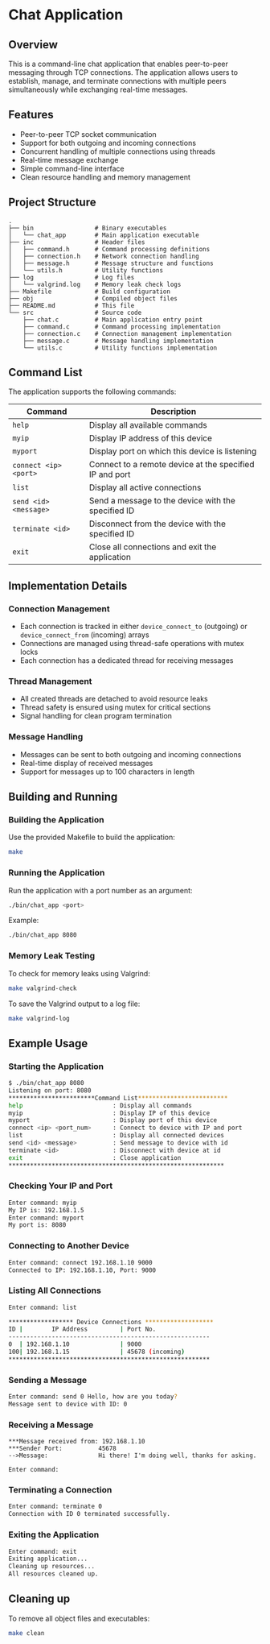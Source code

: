 # Chat Application

## Overview
This is a command-line chat application that enables peer-to-peer messaging through TCP connections. The application allows users to establish, manage, and terminate connections with multiple peers simultaneously while exchanging real-time messages.

## Features
- Peer-to-peer TCP socket communication
- Support for both outgoing and incoming connections
- Concurrent handling of multiple connections using threads
- Real-time message exchange
- Simple command-line interface
- Clean resource handling and memory management

## Project Structure
```
.
├── bin                 # Binary executables
│   └── chat_app        # Main application executable
├── inc                 # Header files
│   ├── command.h       # Command processing definitions
│   ├── connection.h    # Network connection handling
│   ├── message.h       # Message structure and functions
│   └── utils.h         # Utility functions
├── log                 # Log files
│   └── valgrind.log    # Memory leak check logs
├── Makefile            # Build configuration
├── obj                 # Compiled object files
├── README.md           # This file
└── src                 # Source code
    ├── chat.c          # Main application entry point
    ├── command.c       # Command processing implementation
    ├── connection.c    # Connection management implementation
    ├── message.c       # Message handling implementation
    └── utils.c         # Utility functions implementation
```

## Command List
The application supports the following commands:

| Command | Description |
|---------|-------------|
| `help` | Display all available commands |
| `myip` | Display IP address of this device |
| `myport` | Display port on which this device is listening |
| `connect <ip> <port>` | Connect to a remote device at the specified IP and port |
| `list` | Display all active connections |
| `send <id> <message>` | Send a message to the device with the specified ID |
| `terminate <id>` | Disconnect from the device with the specified ID |
| `exit` | Close all connections and exit the application |

## Implementation Details

### Connection Management
- Each connection is tracked in either `device_connect_to` (outgoing) or `device_connect_from` (incoming) arrays
- Connections are managed using thread-safe operations with mutex locks
- Each connection has a dedicated thread for receiving messages

### Thread Management
- All created threads are detached to avoid resource leaks
- Thread safety is ensured using mutex for critical sections
- Signal handling for clean program termination

### Message Handling
- Messages can be sent to both outgoing and incoming connections
- Real-time display of received messages
- Support for messages up to 100 characters in length

## Building and Running

### Building the Application
Use the provided Makefile to build the application:
```bash
make
```

### Running the Application
Run the application with a port number as an argument:
```bash
./bin/chat_app <port>
```
Example:
```bash
./bin/chat_app 8080
```

### Memory Leak Testing
To check for memory leaks using Valgrind:
```bash
make valgrind-check
```

To save the Valgrind output to a log file:
```bash
make valgrind-log
```

## Example Usage

### Starting the Application
```bash
$ ./bin/chat_app 8080
Listening on port: 8080
************************Command List*************************
help                         : Display all commands
myip                         : Display IP of this device
myport                       : Display port of this device
connect <ip> <port_num>      : Connect to device with IP and port
list                         : Display all connected devices
send <id> <message>          : Send message to device with id
terminate <id>               : Disconnect with device at id
exit                         : Close application
************************************************************
```

### Checking Your IP and Port
```bash
Enter command: myip
My IP is: 192.168.1.5
Enter command: myport
My port is: 8080
```

### Connecting to Another Device
```bash
Enter command: connect 192.168.1.10 9000
Connected to IP: 192.168.1.10, Port: 9000
```

### Listing All Connections
```bash
Enter command: list

****************** Device Connections *******************
ID |        IP Address         | Port No.
--------------------------------------------------------
0  | 192.168.1.10              | 9000
100| 192.168.1.15              | 45678 (incoming)
********************************************************
```

### Sending a Message
```bash
Enter command: send 0 Hello, how are you today?
Message sent to device with ID: 0
```

### Receiving a Message
```
***Message received from: 192.168.1.10
***Sender Port:          45678
-->Message:              Hi there! I'm doing well, thanks for asking.

Enter command: 
```

### Terminating a Connection
```bash
Enter command: terminate 0
Connection with ID 0 terminated successfully.
```

### Exiting the Application
```bash
Enter command: exit
Exiting application...
Cleaning up resources...
All resources cleaned up.
```

## Cleaning up
To remove all object files and executables:
```bash
make clean
```
